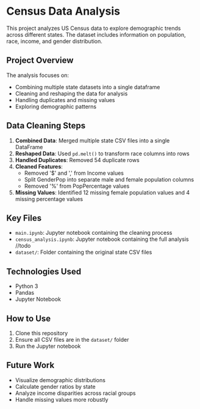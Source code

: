 # Census Data Analysis

This project analyzes US Census data to explore demographic trends across different states. The dataset includes information on population, race, income, and gender distribution.

## Project Overview

The analysis focuses on:
- Combining multiple state datasets into a single dataframe
- Cleaning and reshaping the data for analysis
- Handling duplicates and missing values
- Exploring demographic patterns

## Data Cleaning Steps

1. **Combined Data**: Merged multiple state CSV files into a single DataFrame
2. **Reshaped Data**: Used `pd.melt()` to transform race columns into rows
3. **Handled Duplicates**: Removed 54 duplicate rows
4. **Cleaned Features**:
   - Removed '$' and ',' from Income values
   - Split GenderPop into separate male and female population columns
   - Removed '%' from PopPercentage values
5. **Missing Values**: Identified 12 missing female population values and 4 missing percentage values

## Key Files
- `main.ipynb`: Jupyter notebook containing the cleaning process
- `census_analysis.ipynb`: Jupyter notebook containing the full analysis //todo
- `dataset/`: Folder containing the original state CSV files

## Technologies Used

- Python 3
- Pandas
- Jupyter Notebook

## How to Use

1. Clone this repository
2. Ensure all CSV files are in the `dataset/` folder
3. Run the Jupyter notebook 

## Future Work

- Visualize demographic distributions
- Calculate gender ratios by state
- Analyze income disparities across racial groups
- Handle missing values more robustly
